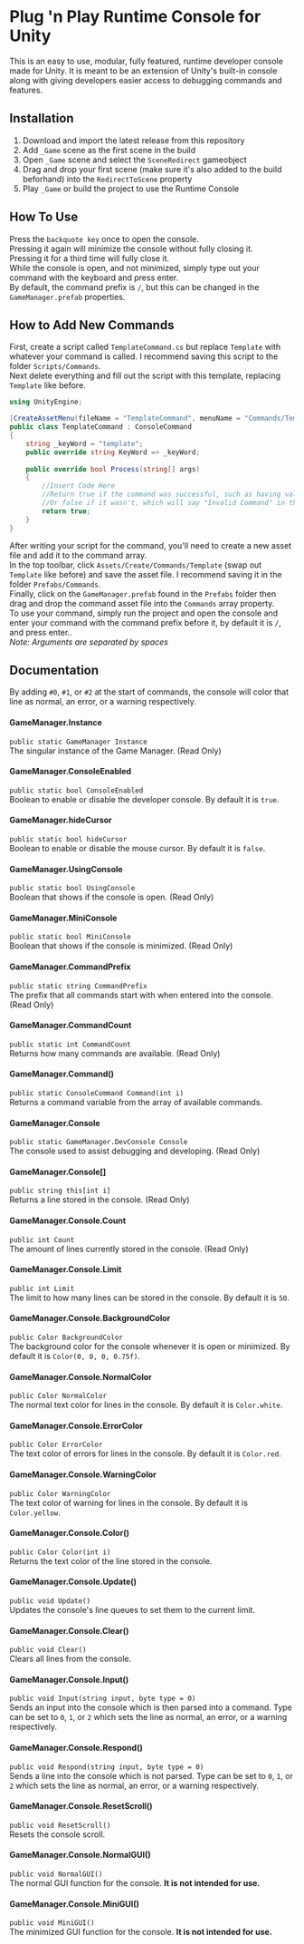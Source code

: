 # Plug 'n Play Runtime Console for Unity
This is an easy to use, modular, fully featured, runtime developer console made for Unity. It is meant to be an extension of Unity's built-in console along with giving developers easier access to debugging commands and features.

## Installation
1. Download and import the latest release from this repository
2. Add `_Game` scene as the first scene in the build
3. Open `_Game` scene and select the `SceneRedirect` gameobject
4. Drag and drop your first scene (make sure it's also added to the build beforhand) into the `RedirectToScene` property
5. Play `_Game` or build the project to use the Runtime Console

## How To Use
Press the `backquote key` once to open the console.<br />
Pressing it again will minimize the console without fully closing it.<br />
Pressing it for a third time will fully close it.<br />
While the console is open, and not minimized, simply type out your command with the keyboard and press enter.<br />
By default, the command prefix is `/`, but this can be changed in the `GameManager.prefab` properties.

## How to Add New Commands
First, create a script called `TemplateCommand.cs` but replace `Template` with whatever your command is called. I recommend saving this script to the folder `Scripts/Commands`.<br />
Next delete everything and fill out the script with this template, replacing `Template` like before.<br />

```c#
using UnityEngine;

[CreateAssetMenu(fileName = "TemplateCommand", menuName = "Commands/Template")]
public class TemplateCommand : ConsoleCommand
{
    string _keyWord = "template";
    public override string KeyWord => _keyWord;
    
    public override bool Process(string[] args)
    {
        //Insert Code Here
        //Return true if the command was successful, such as having valid arguments
        //Or false if it wasn't, which will say "Invalid Command" in the console
        return true;
    }
}
```

After writing your script for the command, you'll need to create a new asset file and add it to the command array.<br />
In the top toolbar, click `Assets/Create/Commands/Template` (swap out `Template` like before) and save the asset file. I recommend saving it in the folder `Prefabs/Commands`.<br />
Finally, click on the `GameManager.prefab` found in the `Prefabs` folder then drag and drop the command asset file into the `Commands` array property.<br />
To use your command, simply run the project and open the console and enter your command with the command prefix before it, by default it is `/`, and press enter..<br />
*Note: Arguments are separated by spaces*

## Documentation
By adding `#0`, `#1`, or `#2` at the start of commands, the console will color that line as normal, an error, or a warning respectively.

#### GameManager.Instance
`public static GameManager Instance`<br />
The singular instance of the Game Manager. (Read Only)

#### GameManager.ConsoleEnabled
`public static bool ConsoleEnabled`<br />
Boolean to enable or disable the developer console. By default it is `true`.

#### GameManager.hideCursor
`public static bool hideCursor`<br />
Boolean to enable or disable the mouse cursor. By default it is `false`.

#### GameManager.UsingConsole
`public static bool UsingConsole`<br />
Boolean that shows if the console is open. (Read Only)

#### GameManager.MiniConsole
`public static bool MiniConsole`<br />
Boolean that shows if the console is minimized. (Read Only)

#### GameManager.CommandPrefix
`public static string CommandPrefix`<br />
The prefix that all commands start with when entered into the console. (Read Only)

#### GameManager.CommandCount
`public static int CommandCount`<br />
Returns how many commands are available. (Read Only)

#### GameManager.Command()
`public static ConsoleCommand Command(int i)`<br />
Returns a command variable from the array of available commands.

#### GameManager.Console
`public static GameManager.DevConsole Console`<br />
The console used to assist debugging and developing. (Read Only)

#### GameManager.Console[]
`public string this[int i]`<br />
Returns a line stored in the console. (Read Only)

#### GameManager.Console.Count
`public int Count`<br />
The amount of lines currently stored in the console. (Read Only)

#### GameManager.Console.Limit
`public int Limit`<br />
The limit to how many lines can be stored in the console. By default it is `50`.

#### GameManager.Console.BackgroundColor
`public Color BackgroundColor`<br />
The background color for the console whenever it is open or minimized. By default it is `Color(0, 0, 0, 0.75f)`.

#### GameManager.Console.NormalColor
`public Color NormalColor`<br />
The normal text color for lines in the console. By default it is `Color.white`.

#### GameManager.Console.ErrorColor
`public Color ErrorColor`<br />
The text color of errors for lines in the console. By default it is `Color.red`.

#### GameManager.Console.WarningColor
`public Color WarningColor`<br />
The text color of warning for lines in the console. By default it is `Color.yellow`.

#### GameManager.Console.Color()
`public Color Color(int i)`<br />
Returns the text color of the line stored in the console.

#### GameManager.Console.Update()
`public void Update()`<br />
Updates the console's line queues to set them to the current limit.

#### GameManager.Console.Clear()
`public void Clear()`<br />
Clears all lines from the console.

#### GameManager.Console.Input()
`public void Input(string input, byte type = 0)`<br />
Sends an input into the console which is then parsed into a command. Type can be set to `0`, `1`, or `2` which sets the line as normal, an error, or a warning respectively.

#### GameManager.Console.Respond()
`public void Respond(string input, byte type = 0)`<br />
Sends a line into the console which is not parsed. Type can be set to `0`, `1`, or `2` which sets the line as normal, an error, or a warning respectively.

#### GameManager.Console.ResetScroll()
`public void ResetScroll()`<br />
Resets the console scroll.

#### GameManager.Console.NormalGUI()
`public void NormalGUI()`<br />
The normal GUI function for the console. **It is not intended for use.**

#### GameManager.Console.MiniGUI()
`public void MiniGUI()`<br />
The minimized GUI function for the console. **It is not intended for use.**
